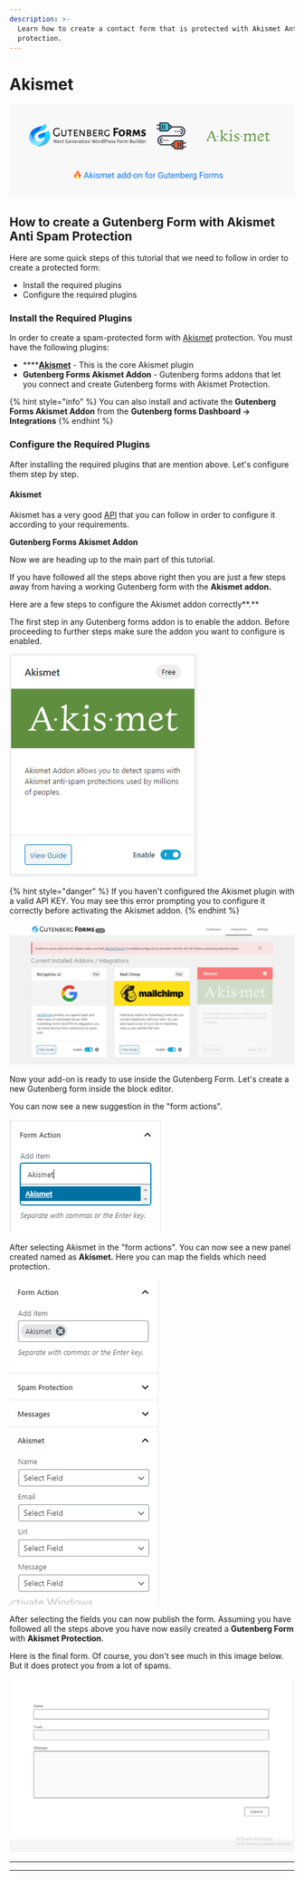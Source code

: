 ```yaml
---
description: >-
  Learn how to create a contact form that is protected with Akismet Anti-spam
  protection.
---
```


# Akismet

![](../.gitbook/assets/banner-1544x500.png)

## How to create a Gutenberg Form with Akismet Anti Spam Protection

Here are some quick steps of this tutorial that we need to follow in order to create a protected form:

* Install the required plugins
* Configure the required plugins

### Install the Required Plugins

In order to create a spam-protected form with [Akismet](https://wordpress.org/plugins/akismet/) protection. You must have the following plugins:

* \*\*\*\*[**Akismet**](https://wordpress.org/plugins/akismet/)  - This is the core Akismet plugin
* **Gutenberg Forms Akismet Addon** - Gutenberg forms addons that let you connect and create Gutenberg forms with Akismet Protection.

{% hint style="info" %}
You can also install and activate the **Gutenberg Forms Akismet Addon** from the **Gutenberg forms Dashboard -&gt; Integrations**
{% endhint %}

### Configure the Required Plugins

After installing the required plugins that are mention above. Let's configure them step by step.

#### Akismet

Akismet has a very good [API](https://docs.akismet.com/) that you can follow in order to configure it according to your requirements.

**Gutenberg Forms Akismet Addon**

Now we are heading up to the main part of this tutorial. 

If you have followed all the steps above right then you are just a few steps away from having a working Gutenberg form with the **Akismet addon.** 

Here are a few steps to configure the Akismet addon correctly**.**

The first step in any Gutenberg forms addon is to enable the addon. Before proceeding to further steps make sure the addon you want to configure is enabled.

![Activating the addon](../.gitbook/assets/activation.png)

{% hint style="danger" %}
If you haven't configured the Akismet plugin with a valid API KEY. You may see this error prompting you to configure it correctly before activating the Akismet addon.
{% endhint %}

![Configuration Error](../.gitbook/assets/error.png)

Now your add-on is ready to use inside the Gutenberg Form. Let's create a new Gutenberg form inside the block editor.

You can now see a new suggestion in the "form actions".

![Suggestion](../.gitbook/assets/suggestion.png)

After selecting Akismet in the "form actions". You can now see a new panel created named as **Akismet.** Here you can map the fields which need protection.

![Akismet Panel](../.gitbook/assets/panel.png)

After selecting the fields you can now publish the form. Assuming you have followed all the steps above you have now easily created a **Gutenberg Form** with **Akismet Protection**.

Here is the final form. Of course, you don't see much in this image below. But it does protect you from a lot of spams.

![Final Result](../.gitbook/assets/final-result.png)

 

 ****



 ****





